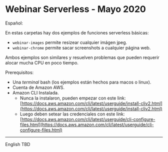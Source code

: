 # Webinar Serverless - Mayo 2020

Español:

En estas carpetas hay dos ejemplos de funciones serverless básicas:

- `webinar-images` permite resizear cualquier imágen jpeg.
- `webinar-chrome` permite sacar screenshots a cualquier página web.

Ambos ejemplos son similares y resuelven problemas que pueden requerir alocar mucha CPU en poco tiempo.

Prerequisitos:

- Una *terminal* bash (los ejemplos están hechos para macos o linux).
- Cuenta de Amazon AWS.
- Amazon CLI Instalada.
  - Nunca la instalaron, pueden empezar con este link: [https://docs.aws.amazon.com/cli/latest/userguide/install-cliv2.html](https://docs.aws.amazon.com/cli/latest/userguide/install-cliv2.html)
  - Luego deben setear las credenciales con este link: [https://docs.aws.amazon.com/cli/latest/userguide/cli-configure-files.html](https://docs.aws.amazon.com/cli/latest/userguide/cli-configure-files.html)

--------

English TBD
